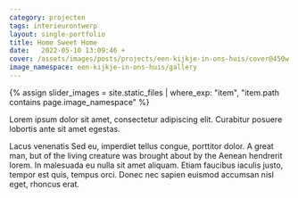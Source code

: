 ```yaml
---
category: projecten
tags: interieurontwerp
layout: single-portfolio
title: Home Sweet Home
date:   2022-05-10 13:09:46 +
cover: /assets/images/posts/projects/een-kijkje-in-ons-huis/cover@450w.jpg
image_namespace: een-kijkje-in-ons-huis/gallery
---
```

{% assign slider_images = site.static_files | where_exp: "item", "item.path contains page.image_namespace" %}

Lorem ipsum dolor sit amet, consectetur adipiscing elit. Curabitur posuere lobortis ante sit amet egestas.

Lacus venenatis Sed eu, imperdiet tellus congue, porttitor dolor. A great man, but of the living creature was brought about by the Aenean hendrerit lorem. In malesuada eu nulla sit amet aliquam. Etiam faucibus iaculis justo, tempor est quis, tempus orci. Donec nec sapien euismod accumsan nisl eget, rhoncus erat.
